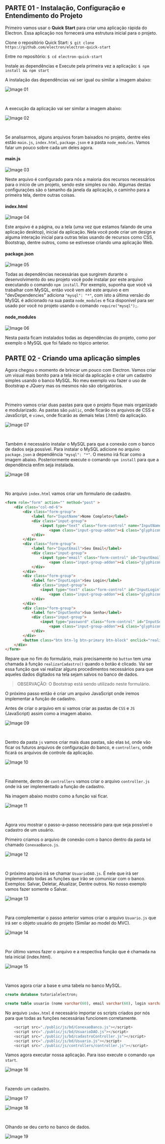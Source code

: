 ## PARTE 01 - Instalação, Configuração e Entendimento do Projeto ##

Primeiro vamos usar o <b>Quick Start</b> para criar uma aplicação rápida do Electron. Essa aplicação nos fornecerá uma estrutura inicial para o projeto.

Clone o repositório Quick Start:
`$ git clone https://github.com/electron/electron-quick-start`

Entre no repositório:
`$ cd electron-quick-start`

Instale as dependências e Execute pela primeira vez a aplicação:
`$ npm install && npm start`

A instalação das dependências vai ser igual ou similar a imagem abaixo:

![Image 01]()

<br/>

A execução da aplicação vai ser similar a imagem abaixo:

![Image 02]()

<br/>

Se analisarmos, alguns arquivos foram baixados no projeto, dentre eles estão `main.js`, `index.html`, `package.json` e a pasta `node_modules`. Vamos falar um pouco sobre cada um deles agora.

#### main.js ####

![Image 03]()

Neste arquivo é configurado para nós a maioria dos recursos necessários para o início de um projeto, sendo este simples ou não. Algumas destas configurações são o tamanho da janela da aplicação, o caminho para a primeira tela, dentre outras coisas.

#### index.html ####

![Image 04]()

Este arquivo é a página, ou a tela (uma vez que estamos falando de uma aplicação desktop), inicial da aplicação. Nela você pode criar um design e alguma interação inicial para outras telas usando de recursos como CSS, Bootstrap, dentre outros, como se estivesse criando uma aplicação Web.

#### package.json ####

![Image 05]()

Todas as dependências necessárias que surgirem durante o desenvolvimento do seu projeto você pode instalar por este arquivo executando o comando `npm install`. Por exemplo, suponha que você vá trabalhar com MySQL, então você vem até este arquivo e em "devDependencies" adiciona `"mysql": "*"`, com isto a última versão do MySQL é adicionado na sua pasta `node_modules` e fica disponível para ser usado por você no projeto usando o comando <code>require("mysql");</code>.

#### node_modules ####

![Image 06]()

Nesta pasta ficam instalados todas as dependências do projeto, como por exemplo o MySQL que foi falado no tópico anterior.


## PARTE 02 - Criando uma aplicação simples ##

Agora chegou o momento de brincar um pouco com Electron. Vamos criar um visual mais bonito para a tela inicial da aplicação e criar um cadastro simples usando o banco MySQL. No meu exemplo vou fazer o uso de Bootstrap e JQuery mas os mesmos não são obrigatórios.

<br/>

Primeiro vamos criar duas pastas para que o projeto fique mais organizado e modularizado. As pastas são `public`, onde ficarão os arquivos de CSS e JavaScript, e `views`, onde ficarão as demais telas (.html) da aplicação.

![Image 07]()

<br/>

Também é necessário instalar o MySQL para que a conexão com o banco de dados seja possível.
Para instalar o MySQL adicione no arquivo `package.json` a dependência `"mysql": "*"`. O mesmo irá ficar como a imagem abaixo. Posteriormente execute o comando `npm install` para que a dependência enfim seja instalada.

![Image 08]()

<br/>

No arquivo `index.html` vamos criar um formulario de cadastro.

```html
<form role="form" action="" method="post" >
    <div class="col-md-6">
        <div class="form-group">
            <label for="InputName">Nome Completo</label>
            <div class="input-group">
                <input type="text" class="form-control" name="InputName" id="InputName" placeholder="Nome Completo" required>
                    <span class="input-group-addon"><i class="glyphicon glyphicon-ok form-control-feedback"></i></span>
            </div>
        </div>
        <div class="form-group">
            <label for="InputEmail">Seu Email</label>
            <div class="input-group">
                <input type="email" class="form-control" id="InputEmail" name="InputEmail" placeholder="Email" required  >
                    <span class="input-group-addon"><i class="glyphicon glyphicon-ok form-control-feedback"></i></span>
            </div>
        </div>
        <div class="form-group">
            <label for="InputLogin">Seu Login</label>
            <div class="input-group">
                <input type="text" class="form-control" id="InputLogin" name="InputLogin" placeholder="Login" required  >
                    <span class="input-group-addon"><i class="glyphicon glyphicon-ok form-control-feedback"></i></span>
            </div>
        </div>
        <div class="form-group">
            <label for="InputSenha">Sua Senha</label>
            <div class="input-group">
                <input type="password" class="form-control" id="InputSenha" name="InputSenha" placeholder="Senha" required  >
                    <span class="input-group-addon"><i class="glyphicon glyphicon-ok form-control-feedback"></i></span>
            </div>
        </div>
        <button class="btn btn-lg btn-primary btn-block" onclick="realizarCadastro()" type="button">Cadastrar</button>
    </div>
</form>
```

Repare que no fim do formulário, mais precisamente no `button` tem uma chamada à função `realizarCadastro()` quando o botão é clicado. Vai ser essa função que vai realizar alguns procedimentos necessários para que aqueles dados digitados na tela sejam salvos no banco de dados.

> OBSERVAÇÃO: O Bootstrap está sendo utilizado neste formulário.

O próximo passo então é criar um arquivo JavaScript onde iremos implementar a função de cadastro.

Antes de criar o arquivo em si vamos criar as pastas de `CSS` e `JS` (JavaScript) assim como a imagem abaixo.

![Image 09]()

<br/>

Dentro da pasta `js` vamos criar mais duas pastas, são elas `bd`, onde vão ficar os futuros arquivos de configuração do banco, e  `controllers`, onde ficará os arquivos de controle da aplicação.

![Image 10]()

<br/>

Finalmente, dentro de `controllers` vamos criar o arquivo `controller.js` onde irá ser implementado a função de cadastro.

Na imagem abaixo mostro como a função vai ficar.

![Image 11]()

<br/>

Agora vou mostrar o passo-a-passo necessário para que seja possível o cadastro de um usuário.

Primeiro criamos o arquivo de conexão com o banco dentro da pasta `bd` chamado `ConexaoBanco.js`.

![Image 12]()

<br/>

O próximo arquivo irá se chamar `UsuarioDAO.js`. É nele que irá ser implementado todas as funções que irão se comunicar com o banco. Exemplos: Salvar, Deletar, Atualizar, Dentre outros. No nosso exemplo vamos fazer somente o Salvar.

![Image 13]()

<br/>

Para complementar o passo anterior vamos criar o arquivo `Usuario.js` que irá ser o objeto usuário do projeto (Similar ao model do MVC).

![Image 14]()

<br/>

Por último vamos fazer o arquivo e a respectiva função que é chamada na tela inicial (index.html).

![Image 15]()

<br/>

Vamos agora criar a base e uma tabela no banco MySQL.

```sql
create database tutorialelectron;

create table usuario (nome varchar(60), email varchar(60), login varchar(30), senha varchar(30));
```

No arquivo `index.html` é necessário importar os scripts criados por nós para que todas as funções necessárias funcionem corretamente.

```javascript
	<script src="./public/js/bd/ConexaoBanco.js"></script>
    <script src="./public/js/bd/UsuarioDAO.js"></script>
    <script src="./public/js/bd/cadastroController.js"></script>
    <script src="./public/js/bd/Usuario.js"></script>
	<script src="./public/js/controllers/controller.js"></script>
```

Vamos agora executar nossa aplicação. Para isso execute o comando `npm start`.

![Image 16]()

<br/>

Fazendo um cadastro.

![Image 17]()

![Image 18]()

<br/>

Olhando se deu certo no banco de dados.

![Image 19]()

